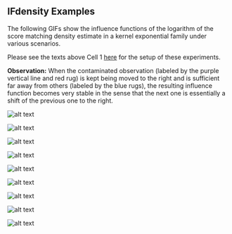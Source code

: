 ## IFdensity Examples 

The following GIFs show the influence functions of the logarithm of the score matching 
density estimate in a kernel exponential family under various scenarios.

Please see the texts above Cell 1 
[here](https://github.com/zhoucx1119/IFdensity/blob/main/examples/inf-fun-all-points.ipynb) 
for the setup of these experiments. 

**Observation:** When the contaminated observation (labeled by the purple vertical line and red rug) 
is kept being moved to the right and is sufficient far away from others (labeled by the blue rugs), 
the resulting influence function becomes very stable in the sense that the next one is essentially 
a shift of the previous one to the right.  

![alt text](IF-logdensity-waiting-kernel=gaussian_poly2-bw=5.0-pen=exp-8.0-contamweight=1e-08.gif)

![alt text](IF-logdensity-waiting-kernel=gaussian_poly2-bw=5.0-pen=exp-10.0-contamweight=1e-08.gif)

![alt text](IF-logdensity-waiting-kernel=gaussian_poly2-bw=5.0-pen=exp-12.0-contamweight=1e-08.gif)

![alt text](IF-logdensity-waiting-kernel=gaussian_poly2-bw=7.0-pen=exp-8.0-contamweight=1e-08.gif)

![alt text](IF-logdensity-waiting-kernel=gaussian_poly2-bw=7.0-pen=exp-10.0-contamweight=1e-08.gif)

![alt text](IF-logdensity-waiting-kernel=gaussian_poly2-bw=7.0-pen=exp-12.0-contamweight=1e-08.gif)

![alt text](IF-logdensity-waiting-kernel=gaussian_poly2-bw=9.0-pen=exp-8.0-contamweight=1e-08.gif)

![alt text](IF-logdensity-waiting-kernel=gaussian_poly2-bw=9.0-pen=exp-10.0-contamweight=1e-08.gif)

![alt text](IF-logdensity-waiting-kernel=gaussian_poly2-bw=9.0-pen=exp-12.0-contamweight=1e-08.gif)
